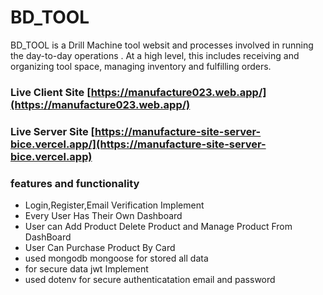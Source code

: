 # BD_TOOL

BD_TOOL is a Drill Machine tool websit and processes involved in running the day-to-day operations . At a high level, this includes receiving and organizing tool space,  managing inventory and fulfilling orders.

### Live Client Site [https://manufacture023.web.app/](https://manufacture023.web.app/)
### Live Server Site [https://manufacture-site-server-bice.vercel.app/](https://manufacture-site-server-bice.vercel.app)


 ### features and functionality

- Login,Register,Email Verification Implement
- Every User Has Their Own Dashboard
- User can Add Product Delete Product and Manage Product From DashBoard
- User Can Purchase Product By Card
- used mongodb mongoose  for stored all data
- for secure data jwt Implement
- used dotenv for secure authenticatation email and password